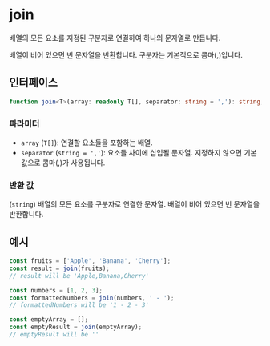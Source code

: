 # join

배열의 모든 요소를 지정된 구분자로 연결하여 하나의 문자열로 만듭니다.

배열이 비어 있으면 빈 문자열을 반환합니다. 구분자는 기본적으로 콤마(,)입니다.

## 인터페이스

```typescript
function join<T>(array: readonly T[], separator: string = ','): string;
```

### 파라미터

- `array` (`T[]`): 연결할 요소들을 포함하는 배열.
- `separator` (`string = ','`): 요소들 사이에 삽입될 문자열. 지정하지 않으면 기본값으로 콤마(,)가 사용됩니다.

### 반환 값

(`string`) 배열의 모든 요소를 구분자로 연결한 문자열. 배열이 비어 있으면 빈 문자열을 반환합니다.

## 예시

```typescript
const fruits = ['Apple', 'Banana', 'Cherry'];
const result = join(fruits);
// result will be 'Apple,Banana,Cherry'

const numbers = [1, 2, 3];
const formattedNumbers = join(numbers, ' - ');
// formattedNumbers will be '1 - 2 - 3'

const emptyArray = [];
const emptyResult = join(emptyArray);
// emptyResult will be ''
```
